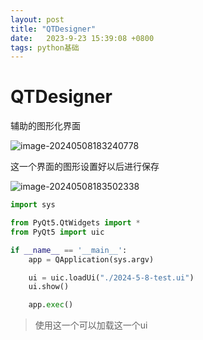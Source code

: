 ```yaml
---
layout: post
title: "QTDesigner" 
date:   2023-9-23 15:39:08 +0800
tags: python基础
---
```


# QTDesigner

辅助的图形化界面

![image-20240508183240778](https://picture-01-1316374204.cos.ap-beijing.myqcloud.com/image/202405081832937.png)

这一个界面的图形设置好以后进行保存

![image-20240508183502338](https://picture-01-1316374204.cos.ap-beijing.myqcloud.com/image/202405081835383.png)

```python
import sys

from PyQt5.QtWidgets import *
from PyQt5 import uic

if __name__ == '__main__':
    app = QApplication(sys.argv)

    ui = uic.loadUi("./2024-5-8-test.ui")
    ui.show()

    app.exec()
```

> 使用这一个可以加载这一个ui



